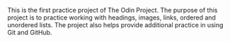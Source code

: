 This is the first practice project of The Odin Project. The purpose of this project is to practice working with headings, images, links, ordered and unordered lists. The project also helps provide additional practice in using Git and GitHub. 